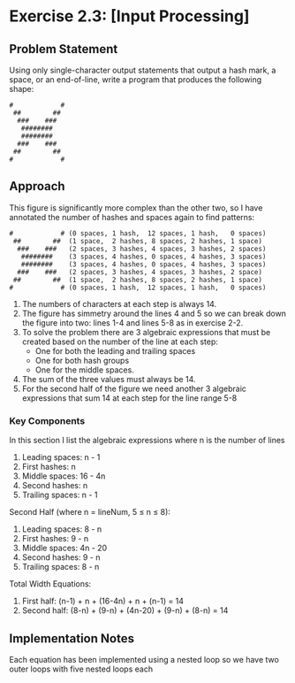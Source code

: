 # Exercise 2.3: [Input Processing]

## Problem Statement
Using only single-character output statements that output a hash mark, a space, or an end-of-line, write a program that produces the following shape:
```
#            #
 ##        ##
  ###    ###
   ########   
   ########   
  ###    ###
 ##        ##
#            #
```


## Approach
This figure is significantly more complex than the other two, so I have annotated the number of hashes and spaces again to find patterns:
```
#            # (0 spaces, 1 hash,  12 spaces, 1 hash,   0 spaces)
 ##        ##  (1 space,  2 hashes, 8 spaces, 2 hashes, 1 space)
  ###    ###   (2 spaces, 3 hashes, 4 spaces, 3 hashes, 2 spaces)
   ########    (3 spaces, 4 hashes, 0 spaces, 4 hashes, 3 spaces)
   ########    (3 spaces, 4 hashes, 0 spaces, 4 hashes, 3 spaces)
  ###    ###   (2 spaces, 3 hashes, 4 spaces, 3 hashes, 2 space)
 ##        ##  (1 space,  2 hashes, 8 spaces, 2 hashes, 1 space)
#            # (0 spaces, 1 hash,  12 spaces, 1 hash,   0 spaces)
```

1. The numbers of characters at each step is always 14.
2. The figure has simmetry around the lines 4 and 5 so we can break down the figure into two: lines 1-4 and lines 5-8 as in exercise 2-2.
3. To solve the problem there are 3 algebraic expressions that must be created based on the number of the line at each step:
    * One for both the leading and trailing spaces
    * One for both hash groups
    * One for the middle spaces.
4. The sum of the three values must always be 14.
5. For the second half of the figure we need another 3 algebraic expressions that sum 14 at each step for the line range 5-8 

### Key Components
In this section I list the algebraic expressions where n is the number of lines
1. Leading spaces: n - 1
2. First hashes: n
3. Middle spaces: 16 - 4n
4. Second hashes: n
5. Trailing spaces: n - 1

Second Half (where n = lineNum, 5 ≤ n ≤ 8):

1. Leading spaces: 8 - n
2. First hashes: 9 - n
3. Middle spaces: 4n - 20
4. Second hashes: 9 - n
5. Trailing spaces: 8 - n

Total Width Equations:
1. First half: (n-1) + n + (16-4n) + n + (n-1) = 14
2. Second half: (8-n) + (9-n) + (4n-20) + (9-n) + (8-n) = 14


## Implementation Notes
Each equation has been implemented using a nested loop so we have two outer loops with five nested loops each